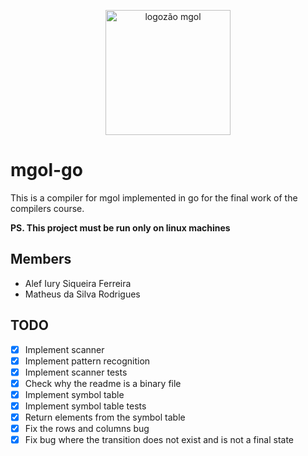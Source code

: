<p align="center">
  <img style="height: 200px" src="https://i.ibb.co/NK59vPR/Whats-App-Image-2021-12-21-at-10-44-15-AM.jpg" alt="logozão mgol"/>
</p>

# mgol-go

This is a compiler for mgol implemented in go for the final work of the compilers course.

**PS. This project must be run only on linux machines**

## Members

- Alef Iury Siqueira Ferreira
- Matheus da Silva Rodrigues

## TODO

- [x] Implement scanner
- [x] Implement pattern recognition
- [x] Implement scanner tests
- [x] Check why the readme is a binary file
- [x] Implement symbol table
- [x] Implement symbol table tests
- [x] Return elements from the symbol table
- [x] Fix the rows and columns bug
- [x] Fix bug where the transition does not exist and is not a final state
